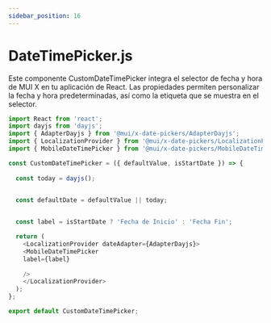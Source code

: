 ```yaml
---
sidebar_position: 16
---
```


# DateTimePicker.js

Este componente CustomDateTimePicker integra el selector de fecha y hora de MUI X en tu aplicación de React. Las propiedades permiten personalizar la fecha y hora predeterminadas, así como la etiqueta que se muestra en el selector.

```js
import React from 'react';
import dayjs from 'dayjs';
import { AdapterDayjs } from '@mui/x-date-pickers/AdapterDayjs';
import { LocalizationProvider } from '@mui/x-date-pickers/LocalizationProvider';
import { MobileDateTimePicker } from '@mui/x-date-pickers/MobileDateTimePicker';

const CustomDateTimePicker = ({ defaultValue, isStartDate }) => {
  
  const today = dayjs();

  
  const defaultDate = defaultValue || today;


  const label = isStartDate ? 'Fecha de Inicio' : 'Fecha Fin';

  return (
    <LocalizationProvider dateAdapter={AdapterDayjs}>
    <MobileDateTimePicker
    label={label}
       
    />
    </LocalizationProvider>
  );
};

export default CustomDateTimePicker;
```